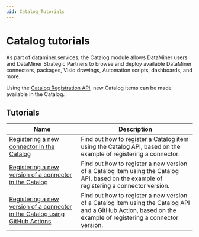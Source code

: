 ```yaml
---
uid: Catalog_Tutorials
---
```


# Catalog tutorials

As part of dataminer.services, the Catalog module allows DataMiner users and DataMiner Strategic Partners to browse and deploy available DataMiner connectors, packages, Visio drawings, Automation scripts, dashboards, and more.

Using the [Catalog Registration API](xref:Register_Catalog_Item), new Catalog items can be made available in the Catalog.

## Tutorials

| Name | Description |
|---|---|
| [Registering a new connector in the Catalog](xref:Tutorial_Register_Catalog_Item) | Find out how to register a Catalog item using the Catalog API, based on the example of registering a connector. |
| [Registering a new version of a connector in the Catalog](xref:Tutorial_Register_Catalog_Version) | Find out how to register a new version of a Catalog item using the Catalog API, based on the example of registering a connector version. |
| [Registering a new version of a connector in the Catalog using GitHub Actions](xref:Tutorial_Register_Catalog_Version_GitHub_Actions) | Find out how to register a new version of a Catalog item using the Catalog API and a GitHub Action, based on the example of registering a connector version. |
